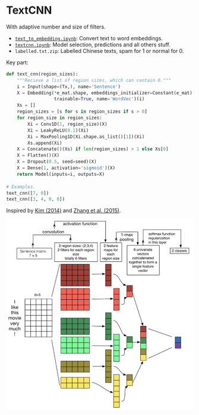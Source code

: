 # TextCNN

With adaptive number and size of filters.

- [`text_to_embedding.ipynb`](https://github.com/idorce/textcnn_spam_filter/blob/master/text_to_embedding.ipynb): Convert text to word embeddings.
- [`textcnn.ipynb`](https://github.com/idorce/textcnn_spam_filter/blob/master/textcnn.ipynb): Model selection, predictions and all others stuff.
- `labelled.txt.zip`: Labelled Chinese texts, spam for 1 or normal for 0.

Key part:

```python
def text_cnn(region_sizes):
    """Recieve a list of region sizes, which can contain 0."""
    i = Input(shape=(Tx,), name='Sentence')
    X = Embedding(*e_mat.shape, embeddings_initializer=Constant(e_mat),
                  trainable=True, name='WordVec')(i)
    Xs = []
    region_sizes = [s for s in region_sizes if s > 0]
    for region_size in region_sizes:
        Xi = Conv1D(1, region_size)(X)
        Xi = LeakyReLU(0.1)(Xi)
        Xi = MaxPooling1D(Xi.shape.as_list()[1])(Xi)
        Xs.append(Xi)
    X = Concatenate()(Xs) if len(region_sizes) > 1 else Xs[0]
    X = Flatten()(X)
    X = Dropout(0.5, seed=seed)(X)
    X = Dense(1, activation='sigmoid')(X)
    return Model(inputs=i, outputs=X)

# Examples.
text_cnn([7, 0])
text_cnn([3, 4, 0, 0])
```

Inspired by [Kim (2014)](https://www.aclweb.org/anthology/D14-1181) and [Zhang et al. (2015)](https://arxiv.org/abs/1510.03820).

![textcnn_architecture](./textcnn_architecture.png)

